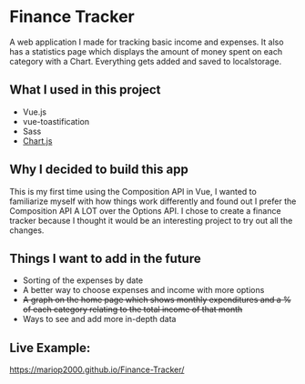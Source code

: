 # Finance Tracker
A web application I made for tracking basic income and expenses. It also has a statistics page which displays the amount of money spent on each category with a Chart. Everything gets added and saved to localstorage.

## What I used in this project
* Vue.js
* vue-toastification
* Sass
* [Chart.js](https://www.chartjs.org/)

## Why I decided to build this app
This is my first time using the Composition API in Vue, I wanted to familiarize myself with how things work differently and found out I prefer the Composition API A LOT over the Options API. I chose to create a finance tracker because I thought it would be an interesting project to try out all the changes.

## Things I want to add in the future
* Sorting of the expenses by date
* A better way to choose expenses and income with more options
* ~~A graph on the home page which shows monthly expenditures and a % of each category relating to the total income of that month~~
* Ways to see and add more in-depth data

## Live Example: 
https://mariop2000.github.io/Finance-Tracker/
